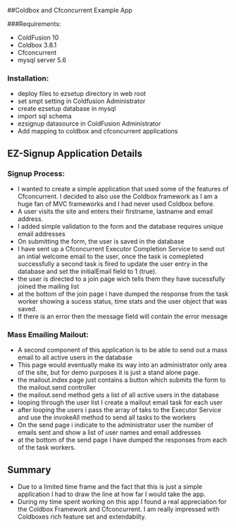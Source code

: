 ##Coldbox and Cfconcurrent Example App

###Requirements:
 - ColdFusion 10
 - Coldbox 3.8.1
 - Cfconcurrent 
 - mysql server 5.6


### Installation:
 - deploy files to ezsetup directory in web root
 - set smpt setting in Coldfusion Administrator
 - create ezsetup database in mysql
 - import sql schema
 - ezsignup datasource in ColdFusion Administrator
 - Add mapping to coldbox and cfconcurrent applications


## EZ-Signup Application Details


### Signup Process:
 - I wanted to create a simple application that used some of the features of Cfconcurrent. I decided to also use the Coldbox framework as I am a huge fan of MVC frameworks and I had never used Coldbox before.
 - A user visits the site and enters their firstname, lastname and email address.
 - I added simple validation to the form and the database requires unique email addresses
 - On submitting the form, the user is saved in the database
 - I have sent up a Cfconcurrent Executor Completion Service to send out an intial welcome email to the user, once the task is comepleted successfully a second task is fired to update the user entry in the database and set the initialEmail field to 1 (true).
 - the user is directed to a join page wich tells them they have sucessfully joined the mailing list
 - at the bottom of the join page i have dumped the response from the task worker showing a sucess status, time stats and the user object that was saved. 
 - If there is an error then the message field will contain the error message

### Mass Emailing Mailout:
 - A second component of this application is to be able to send out a mass email to all active users in the database
 - This page would eventually make its way into an administrator only area of the site, but for demo purposes it is just a stand alone page.
 - the mailout.index page just contains a button which submits the form to the mailout.send controller
 - the mailout.send method gets a list of all active users in the database
 - looping through the user list I create a mailout email task for each user
 - after looping the users i pass the array of taks to the Executor Service and use the invokeAll method to send all tasks to the workers
 - On the send page i indicate to the administrator user the number of emails sent and show a list of user names and email addresses
 - at the bottom of the send page I have dumped the responses from each of the task workers.

 
## Summary
- Due to a limited time frame and the fact that this is just a simple application I had to draw the line at how far I would take the app. 
- During my time spent working on this app I found a real appreciation for the Coldbox Framework and Cfconcurrent. I am really impressed with Coldboxes rich feature set and extendabilty.  
